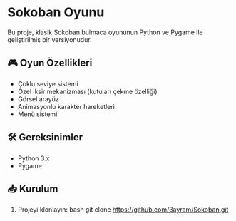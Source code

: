 # Sokoban Oyunu

Bu proje, klasik Sokoban bulmaca oyununun Python ve Pygame ile geliştirilmiş bir versiyonudur.

## 🎮 Oyun Özellikleri

- Çoklu seviye sistemi
- Özel iksir mekanizması (kutuları çekme özelliği)
- Görsel arayüz
- Animasyonlu karakter hareketleri
- Menü sistemi

## 🛠️ Gereksinimler

- Python 3.x
- Pygame

## 📥 Kurulum

1. Projeyi klonlayın:
bash
git clone https://github.com/3ayram/Sokoban.git
